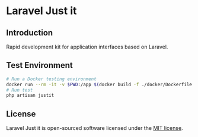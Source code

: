 # Laravel Just it

## Introduction

Rapid development kit for application interfaces based on Laravel.

## Test Environment

```bash
# Run a Docker testing environment
docker run --rm -it -v $PWD:/app $(docker build -f ./docker/Dockerfile . -q)
# Run test
php artisan justit
```

## License

Laravel Just it is open-sourced software licensed under the [MIT license](LICENSE.md).

